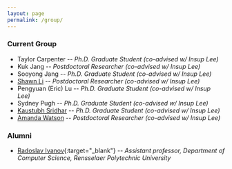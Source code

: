 ```yaml
---
layout: page
permalink: /group/
---
```


### Current Group
- Taylor Carpenter 
  -- _Ph.D. Graduate Student (co-advised w/ Insup Lee)_
- Kuk Jang
  -- _Postdoctoral Researcher (co-advised w/ Insup Lee)_  
- Sooyong Jang 
  -- _Ph.D. Graduate Student (co-advised w/ Insup Lee)_
- [Shawn Li](https://fling.seas.upenn.edu/~xianl/wiki)
  -- _Postdoctoral Researcher (co-advised w/ Insup Lee)_
- Pengyuan (Eric) Lu 
  -- _Ph.D. Graduate Student  (co-advised w/ Insup Lee)_
- Sydney Pugh 
  -- _Ph.D. Graduate Student  (co-advised w/ Insup Lee)_
- [Kaustubh Sridhar](https://kaustubhsridhar.github.io/)
  -- _Ph.D. Graduate Student (co-advised w/ Insup Lee)_
- [Amanda Watson](https://fling.seas.upenn.edu/~aawatson) 
  -- _Postdoctoral Researcher (co-advised w/ Insup Lee)_


### Alumni
- [Radoslav Ivanov](https://www.seas.upenn.edu/~rivanov){:target="_blank"}
  -- _Assistant professor, Department of Computer Science, Rensselaer Polytechnic University_

